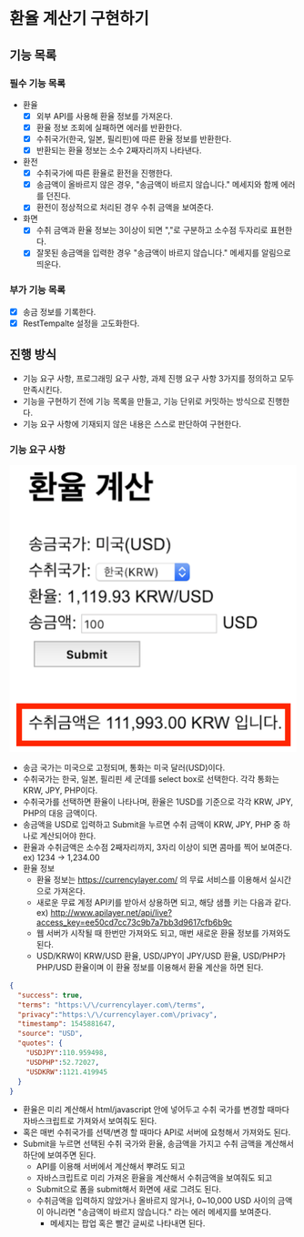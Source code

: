 # 환율 계산기 구현하기

## 기능 목록
### 필수 기능 목록
- 환율
  - [x] 외부 API를 사용해 환율 정보를 가져온다.
  - [x] 환율 정보 조회에 실패하면 에러를 반환한다.
  - [x] 수취국가(한국, 일본, 필리핀)에 따른 환율 정보를 반환한다.
  - [x] 반환되는 환율 정보는 소수 2째자리까지 나타낸다.
- 환전
  - [x] 수취국가에 따른 환율로 환전을 진행한다.
  - [x] 송금액이 올바르지 않은 경우, "송금액이 바르지 않습니다." 메세지와 함께 에러를 던진다.
  - [x] 환전이 정상적으로 처리된 경우 수취 금액을 보여준다.
- 화면
  - [x] 수취 금액과 환율 정보는 3이상이 되면 ","로 구분하고 소수점 두자리로 표현한다.
  - [x] 잘못된 송금액을 입력한 경우 "송금액이 바르지 않습니다." 메세지를 알림으로 띄운다.

### 부가 기능 목록
- [x] 송금 정보를 기록한다.
- [x] RestTempalte 설정을 고도화한다.

## 진행 방식
- 기능 요구 사항, 프로그래밍 요구 사항, 과제 진행 요구 사항 3가지를 정의하고 모두 만족시킨다. 
- 기능을 구현하기 전에 기능 목록을 만들고, 기능 단위로 커밋하는 방식으로 진행한다.
- 기능 요구 사항에 기재되지 않은 내용은 스스로 판단하여 구현한다.

### 기능 요구 사항
![img.png](images/view.png)

- 송금 국가는 미국으로 고정되며, 통화는 미국 달러(USD)이다.
- 수취국가는 한국, 일본, 필리핀 세 군데를 select box로 선택한다. 각각 통화는 KRW, JPY, PHP이다.
- 수취국가를 선택하면 환율이 나타나며, 환율은 1USD를 기준으로 각각 KRW, JPY, PHP의 대응 금액이다.
- 송금액을 USD로 입력하고 Submit을 누르면 수취 금액이 KRW, JPY, PHP 중 하나로 계산되어야 한다.
- 환율과 수취금액은 소수점 2째자리까지, 3자리 이상이 되면 콤마를 찍어 보여준다. ex) 1234 -> 1,234.00
- 환율 정보
  - 환율 정보는 https://currencylayer.com/ 의 무료 서비스를 이용해서 실시간으로 가져온다.
  - 새로운 무료 계정 API키를 받아서 상용하면 되고, 해당 샘플 키는 다음과 같다.
    ex) http://www.apilayer.net/api/live?access_key=ee50cd7cc73c9b7a7bb3d9617cfb6b9c
  - 웹 서버가 시작될 때 한번만 가져와도 되고, 매번 새로운 환율 정보를 가져와도 된다.
  - USD/KRW이 KRW/USD 환율, USD/JPY이 JPY/USD 환율, USD/PHP가 PHP/USD 환율이며 이 환율 정보를 이용해서 환율 계산을 하면 된다.

```json
{
  "success": true, 
  "terms": "https:\/\/currencylayer.com\/terms", 
  "privacy":"https:\/\/currencylayer.com\/privacy",
  "timestamp": 1545881647,
  "source": "USD",
  "quotes": {
    "USDJPY":110.959498,
    "USDPHP":52.72027,
    "USDKRW":1121.419945
  }
}
```

- 환율은 미리 계산해서 html/javascript 안에 넣어두고 수취 국가를 변경할 때마다 자바스크립트로 가져와서 보여줘도 된다.
- 혹은 매번 수취국가를 선택/변경 할 때마다 API로 서버에 요청해서 가져와도 된다.
- Submit을 누르면 선택된 수취 국가와 환율, 송금액을 가지고 수취 금액을 계산해서 하단에 보여주면 된다.
  - API를 이용해 서버에서 계산해서 뿌려도 되고
  - 자바스크립트로 미리 가져온 환율을 계산해서 수취금액을 보여줘도 되고
  - Submit으로 폼을 submit해서 화면에 새로 그려도 된다.
  - 수취금액을 입력하지 않았거나 올바르지 않거나, 0~10,000 USD 사이의 금액이 아니라면 "송금액이 바르지 않습니다." 라는 에러 메세지를 보여준다.
    - 메세지는 팝업 혹은 빨간 글씨로 나타내면 된다.

